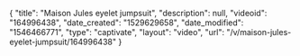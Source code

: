 {
    "title": "Maison Jules eyelet jumpsuit",
    "description": null,
    "videoid": "164996438",
    "date_created": "1529629658",
    "date_modified": "1546466771",
    "type": "captivate",
    "layout": "video",
    "url": "\/v\/maison-jules-eyelet-jumpsuit\/164996438"
}